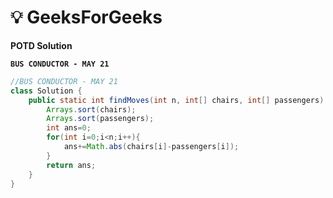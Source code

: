 # **💡  GeeksForGeeks**
**POTD Solution**

**`BUS CONDUCTOR - MAY 21`**

```java
//BUS CONDUCTOR - MAY 21
class Solution {
    public static int findMoves(int n, int[] chairs, int[] passengers) {
        Arrays.sort(chairs);
        Arrays.sort(passengers);
        int ans=0;
        for(int i=0;i<n;i++){
            ans+=Math.abs(chairs[i]-passengers[i]);
        }
        return ans;
    }
}
```
